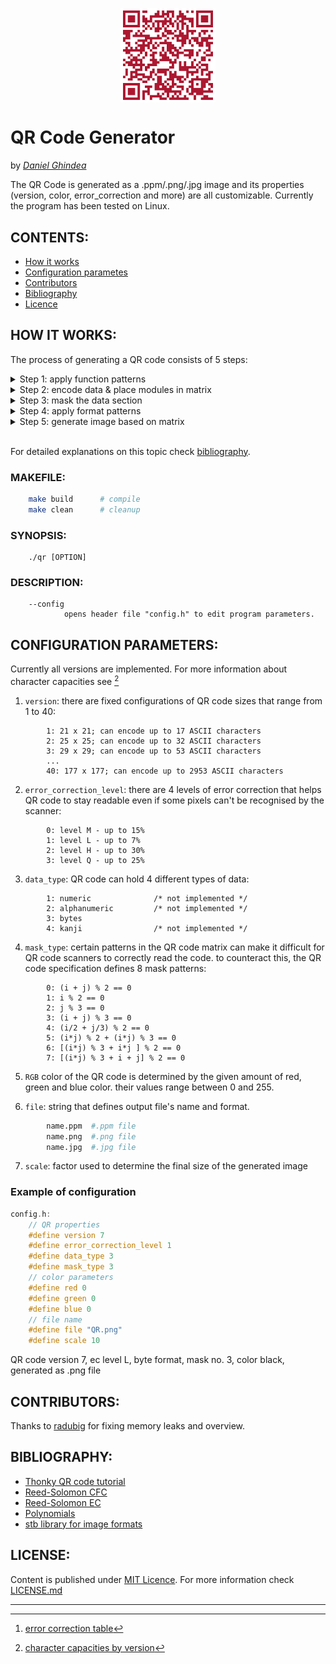 <img 
    style="display: block; 
           margin-left: auto;
           margin-right: auto;
           width: 30%;"
    src="./git_aux/QR.png" 
    alt="https://github.com/Ghindea/QR_code_beta">
</img>
# **QR Code Generator**
by [*Daniel Ghindea*](https://github.com/Ghindea)

 The QR Code is generated as a .ppm/.png/.jpg image and its properties (version, color, error_correction and more) are all customizable. Currently the program has been tested on Linux.

## CONTENTS:

- [How it works](#how-it-works)
- [Configuration parametes](#configuration-parameters)
- [Contributors](#contributors)
- [Bibliography](#bibliography)
- [Licence](#license)

## HOW IT WORKS:
The process of generating a QR code consists of 5 steps:

<details><summary> Step 1: apply function patterns               </summary>

- *Finder Patterns* are unique blocks of 7x7 modules used to orient the QR code in the correct position for decoding.
- *Separators* are used to distinguish the finder patterns from the rest of the QR code.
- *Timing Patterns* are used to accurately determine the size of the data grid.
- *Alignment Patterns* are used to straighten out QR Codes drawn on a curved surface. Depending of the selected QR version more or less alignment patterns can be placed.
- *Dark Module* is a single module that is always set on 1

<img style="display: block; width: 40%;"
    src="./git_aux/patterns.png" 
    alt="patterns placement">
</img>

QR code version 2
</details>
<details><summary> Step 2: encode data & place modules in matrix </summary>
<br>

**PART I**

For the beginning the input string has to be processed into a data string.
The first 4 bits of the data string represent the *Mode Indicator*

>| Mode name              | Mode Indicator |
>|------------------------|:--------------:|
>| Numeric mode           |  0001          |
>| Alphanumeric mode      |  0010          |
>| Byte mode              |  0100          |
>| Kanji mode             |  1000          |

Next, the *Character Count Indicator* needs to be added in a group of x bits, where x depends on QR code version (check [len_bit_no()](./src/step2.c)). After that, based on the selected mode, the encoded input string needs to be added. In the end, the obtained string has to be broken up into 8-bit Codewords and padded with 0s if necessary (if its length isn't a multiple of 8 more 0s are required and, if it's still too short, it will be filled with 236 and 17 until maximum capacity is reached).

---
**PART II** 

To ensure that the data is read correctly by the scanner it's required to generate error correction codewords for comparison. This process uses *Reed-Solomon method* for error correction. In a nutshell, it performs a polynomial division between the polynomial with coefficients made of data string elements and the generator polynomial (check Reed-Solomon documentation). The key of this process is finite field arithmetic ( GF(256) ).

<img style="display: block; width: 75%;"
    src="./git_aux/codewords.png" 
    alt="encoding results">
</img>

Codewords obtained for "Hello world!" input in a version 1 QR code.

To arrange the codewords correctly into the matrix it's necessary to break the data string into groups and groups into blocks in a suitable manner for the given version of QR code. Then,  an error correction array of codewords will be generated for every block. For more information see [^2].

---
**PART III**

Once the data has been encoded and error correction was generated it's time to place the codewords into the matrix. For this part it's required to interleave the blocks.

<img style="display: block; width: 75%;"
    src="./git_aux/interleaved.png" 
    alt="interleaving results">
</img>

Final Message Codewords obtained for "Hello world!" input in a version 5-Q QR code.

<img style="display: block; width: 50%;"
    src="./git_aux/data_placement.png" 
    alt="https://en.wikiversity.org/wiki/File:QR_Code_Unmasked.svg">
</img>

Placing final message codewords in a version 1 QR code.

</details>
<details><summary> Step 3: mask the data section                 </summary>
<br>
To avoid the appearance of patterns that may disturb the scanning process is necessary to apply a mask. A mask pattern changes which modules are 1 and which are 0. To automaticaly determine which is the best mask a penalty score is calculated for each variant and the pattern with the lowest score is chosen.

<br>
<img style="display: block; width: 60%;"
    src="./git_aux/mask.png" 
    alt="https://en.wikiversity.org/wiki/File:QR_Code_Masking_Example.svg">
</img>
<img style="display: block; width: 60%;"
    src="./git_aux/mask_patterns.png" 
    alt="https://en.wikiversity.org/wiki/File:QR_Code_Mask_Patterns.svg">
</img>

[> source](https://en.wikiversity.org/wiki/Reed%E2%80%93Solomon_codes_for_coders#QR_code_structure)
</details>
<details><summary> Step 4: apply format patterns                 </summary>
<br>
The format pattern is used to encode which mask pattern and which error correction level are in use. The first 2 bits in the format string represent the error correction and the next 3 the mask applied.

<br>

>| EC level  | Bits | Integer Equivalent |
>|-----------|:----:|:------------------:|
>| L         |  01  |    1               |
>| M         |  00  |    0               |
>| Q         |  11  |    3               |
>| H         |  10  |    2               |

After that, the format string is processed similary to the data string, which results in a string with 15 bits that is placed like this:

<img style="width: 40%;"
    src="./git_aux/format_pattern.png" 
    alt="format pattern"/>

For versions >= 7 a special pattern is required to identify version information.

<img style="width: 57%;"
    src="./git_aux/format_special_pattern.png" 
    alt="format pattern" />

</details>
<details><summary> Step 5: generate image based on matrix        </summary>
<br>
Currently 3 image formats can be generated, the simplest one being .pmm. It is structured as it follows:

>       P6              # magic number 
>       115 115         # image width & height
>       255             # maximum color value (ranges between 0-255)
>       0 0 0     0  0  0     0 1 0  ...        # (width * height) groups of binary data
>       5 1 8     11 3 12     4 6 11 ...        # that represent the RGB color values 
>       ...       ...         ...               # of each corresponding pixel 

Since a QR code only has values of 0s and 1s, the .ppm file will contain only white pixels (255 255 255) and a specific color (0 0 0 - black by default). Because the dimensions of the data matrix depends on the selected version a scale variable was implemented to make images of the same size.

.png and .jpg image formats are more complex and in this program they're implemented using [stb_image_write.h](https://github.com/nothings/stb/blob/master/stb_image_write.h) library.
</details>
<br>


For detailed explanations on this topic check [bibliography](#bibliography).

### MAKEFILE:
```bash       
    make build      # compile
    make clean      # cleanup
```
###  SYNOPSIS:
        ./qr [OPTION]
###  DESCRIPTION:
        --config
                opens header file "config.h" to edit program parameters.

## CONFIGURATION PARAMETERS:

Currently all versions are implemented. For more information about character capacities see [^1]
1. `version`: there are fixed configurations of QR code sizes that range from 1 to 40: 
```
        1: 21 x 21; can encode up to 17 ASCII characters
        2: 25 x 25; can encode up to 32 ASCII characters
        3: 29 x 29; can encode up to 53 ASCII characters
        ...
        40: 177 x 177; can encode up to 2953 ASCII characters
```                
2. `error_correction_level`: there are 4 levels of error correction that helps QR code to stay readable even if some pixels can't be recognised by the scanner:
```
        0: level M - up to 15%
        1: level L - up to 7%
        2: level H - up to 30%
        3: level Q - up to 25% 
```
3. `data_type`: QR code can hold 4 different types of data:
```
        1: numeric              /* not implemented */
        2: alphanumeric         /* not implemented */
        3: bytes
        4: kanji                /* not implemented */
```        
      
4. `mask_type`: certain patterns in the QR code matrix can make it difficult for QR code scanners to correctly read the code. to counteract this, the QR code specification defines 8 mask patterns:
```
        0: (i + j) % 2 == 0
        1: i % 2 == 0
        2: j % 3 == 0
        3: (i + j) % 3 == 0
        4: (i/2 + j/3) % 2 == 0
        5: (i*j) % 2 + (i*j) % 3 == 0
        6: [(i*j) % 3 + i*j ] % 2 == 0
        7: [(i*j) % 3 + i + j] % 2 == 0
```
5. `RGB` color of the QR code is determined by the given amount of red, green and blue color. their values range between 0 and 255.

6. `file`: string that defines output file's name and format.
```bash
        name.ppm  #.ppm file
        name.png  #.png file
        name.jpg  #.jpg file
```

7. `scale`: factor used to determine the final size of the generated image

### Example of configuration 
```c
config.h:
    // QR properties
    #define version 7
    #define error_correction_level 1
    #define data_type 3
    #define mask_type 3
    // color parameters
    #define red 0
    #define green 0
    #define blue 0
    // file name
    #define file "QR.png"
    #define scale 10

```
QR code version 7, ec level L, byte format, mask no. 3, color black, generated as .png file
## CONTRIBUTORS:
Thanks to [radubig](https://github.com/radubig) for fixing memory leaks and overview.

## BIBLIOGRAPHY:
- [Thonky QR code tutorial](https://www.thonky.com/qr-code-tutorial/)
- [Reed-Solomon CFC](https://en.wikiversity.org/wiki/Reed%E2%80%93Solomon_codes_for_coders)
- [Reed-Solomon EC](https://en.wikipedia.org/wiki/Reed%E2%80%93Solomon_error_correction)
- [Polynomials](https://en.wikipedia.org/wiki/Polynomial_code)
- [stb library for image formats](https://github.com/nothings/stb)

## LICENSE:
Content is published under [MIT Licence](https://en.wikipedia.org/wiki/MIT_License). For more information check [LICENSE.md](https://github.com/Ghindea/QR_code_beta/blob/master/LICENSE.md)

---
[^1]: [character capacities by version](https://www.thonky.com/qr-code-tutorial/character-capacities)
[^2]: [error correction table](https://www.thonky.com/qr-code-tutorial/error-correction-table)
